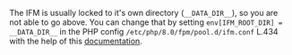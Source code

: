 The IFM is usually locked to it's own directory (`__DATA_DIR__`), so you are not able to go above. You can change that by setting `env[IFM_ROOT_DIR] = __DATA_DIR__` in the PHP config `/etc/php/8.0/fpm/pool.d/ifm.conf` L.434 with the help of this [documentation](https://github.com/misterunknown/ifm/wiki/Configuration).